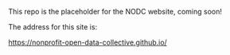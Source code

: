 
This repo is the placeholder for the NODC website, coming soon!

The address for this site is:

https://nonprofit-open-data-collective.github.io/



